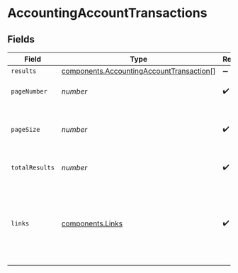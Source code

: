 # AccountingAccountTransactions


## Fields

| Field                                                                                                | Type                                                                                                 | Required                                                                                             | Description                                                                                          | Example                                                                                              |
| ---------------------------------------------------------------------------------------------------- | ---------------------------------------------------------------------------------------------------- | ---------------------------------------------------------------------------------------------------- | ---------------------------------------------------------------------------------------------------- | ---------------------------------------------------------------------------------------------------- |
| `results`                                                                                            | [components.AccountingAccountTransaction](../../models/components/accountingaccounttransaction.md)[] | :heavy_minus_sign:                                                                                   | N/A                                                                                                  |                                                                                                      |
| `pageNumber`                                                                                         | *number*                                                                                             | :heavy_check_mark:                                                                                   | Current page number.                                                                                 |                                                                                                      |
| `pageSize`                                                                                           | *number*                                                                                             | :heavy_check_mark:                                                                                   | Number of items to return in results array.                                                          |                                                                                                      |
| `totalResults`                                                                                       | *number*                                                                                             | :heavy_check_mark:                                                                                   | Total number of items.                                                                               |                                                                                                      |
| `links`                                                                                              | [components.Links](../../models/components/links.md)                                                 | :heavy_check_mark:                                                                                   | N/A                                                                                                  | {<br/>"self": {<br/>"href": "/companies"<br/>},<br/>"current": {<br/>"href": "/companies?page=1\u0026pageSize=10"<br/>}<br/>} |
